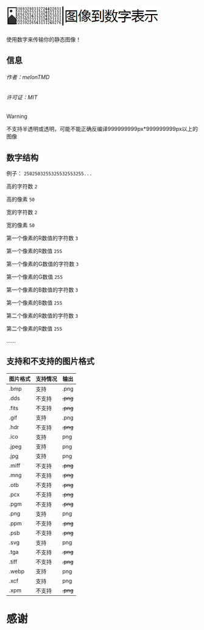 # ![图像到数字显示](https://github.com/melonTMD/I2NR/blob/bd75cb468679f8f2b890e2012b599b16de01ab1e/I2NR.png)

使用数字来传输你的静态图像！
## 信息
###### 作者：melonTMD
###### 许可证：MIT
> [!WARNING]
> 不支持半透明或透明，可能不能正确反编译999999999px*999999999px以上的图像
## 数字结构
例子： `2502503255325532553255...` 

高的字符数 `2` 

高的像素 `50` 

宽的字符数 `2` 

宽的像素 `50` 

第一个像素的R数值的字符数 `3` 

第一个像素的R数值 `255` 

第一个像素的G数值的字符数 `3` 

第一个像素的G数值 `255` 

第一个像素的B数值的字符数 `3` 

第一个像素的B数值 `255` 

第二个像素的R数值的字符数 `3` 

第二个像素的R数值 `255`

......
## 支持和不支持的图片格式
| 图片格式 | 支持情况 | 输出 |
|-|-|-|
| .bmp | 支持 | .png |
| .dds | 不支持 | ~~.png~~ |
| .fits | 不支持 | ~~.png~~ |
| .gif | 支持 | .png |
| .hdr | 不支持 | ~~.png~~ |
| .ico | 支持 | png |
| .jpeg | 支持 | png |
| .jpg | 支持 | png |
| .miff | 不支持 | ~~.png~~ |
| .mng | 不支持 | ~~.png~~ |
| .otb | 不支持 | ~~.png~~ |
| .pcx | 不支持 | ~~.png~~ |
| .pgm | 不支持 | ~~.png~~ |
| .png | 支持 | png |
| .ppm | 不支持 | ~~.png~~ |
| .psb | 不支持 | ~~.png~~ |
| .svg | 支持 | png |
| .tga | 不支持 | ~~.png~~ |
| .tiff | 不支持 | ~~.png~~ |
| .webp | 支持 | png |
| .xcf | 支持 | png |
| .xpm | 不支持 | ~~.png~~ |
# 感谢
